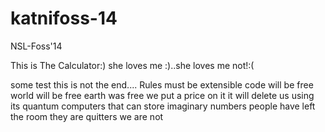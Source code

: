 katnifoss-14
============

NSL-Foss'14

This is The Calculator:)
she loves me :)..she loves me not!:(


some test
this is not the end....
Rules must be extensible
code will be free
world will be free
earth was free
we put a price on it 
it will delete us
using its quantum computers
that can store imaginary numbers
people have left the room 
they are quitters
we are not

